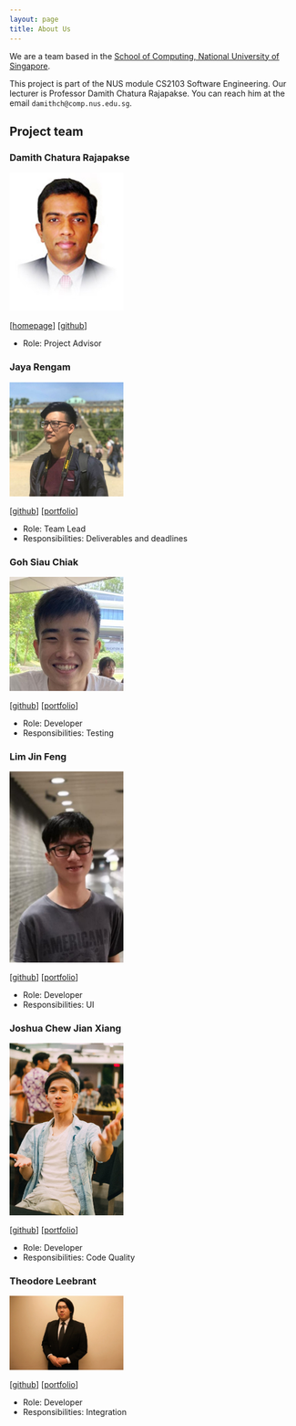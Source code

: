 ```yaml
---
layout: page
title: About Us
---
```


We are a team based in the [School of Computing, National University of Singapore](http://www.comp.nus.edu.sg).

This project is part of the NUS module CS2103 Software Engineering. 
Our lecturer is Professor Damith Chatura Rajapakse.
You can reach him at the email `damithch@comp.nus.edu.sg`.

## Project team

### Damith Chatura Rajapakse

<img src="images/damithc.png" width="200px">

[[homepage](http://www.comp.nus.edu.sg/~damithch)]
[[github](https://github.com/damithc)]

* Role: Project Advisor

### Jaya Rengam

<img src="images/jayarengam.png" width="200px">

[[github](http://github.com/jayarengam)]
[[portfolio](team/jayarengam.md)]

* Role: Team Lead
* Responsibilities: Deliverables and deadlines

### Goh Siau Chiak

<img src="images/sc-arecrow.png" width="200px">

[[github](http://github.com/sc-arecrow)]
[[portfolio](team/sc-arecrow.md)]

* Role: Developer
* Responsibilities: Testing

### Lim Jin Feng

<img src="images/jflim98.png" width="200px">

[[github](http://github.com/jflim98)]
[[portfolio](team/jflim98.md)]

* Role: Developer
* Responsibilities: UI

### Joshua Chew Jian Xiang

<img src="images/josuaaah.png" width="200px">

[[github](http://github.com/josuaaah)]
[[portfolio](team/josuaaah.md)]

* Role: Developer
* Responsibilities: Code Quality

### Theodore Leebrant

<img src="images/theodoreleebrant.png" width="200px">

[[github](http://github.com/theodoreleebrant)]
[[portfolio](team/theodoreleebrant.md)]

* Role: Developer
* Responsibilities: Integration
